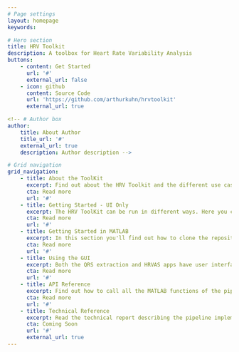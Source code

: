 ```yaml
---
# Page settings
layout: homepage
keywords:

# Hero section
title: HRV Toolkit
description: A toolbox for Heart Rate Variability Analysis
buttons:
    - content: Get Started
      url: '#'
      external_url: false
    - icon: github
      content: Source Code
      url: 'https://github.com/arthurkuhn/hrvtoolkit'
      external_url: true

<!-- # Author box
author:
    title: About Author
    title_url: '#'
    external_url: true
    description: Author description -->

# Grid navigation
grid_navigation:
    - title: About the ToolKit
      excerpt: Find out about the HRV Toolkit and the different use cases.
      cta: Read more
      url: '#'
    - title: Getting Started - UI Only
      excerpt: The HRV ToolKit can be run in different ways. Here you can see how to install the MATLAB and standalone apps, for prototyping and experimentation.
      cta: Read more
      url: '#'  
    - title: Getting Started in MATLAB
      excerpt: In this section you'll find out how to clone the repository to be able to call the MATLAB functions directly, as well as run batch processing.
      cta: Read more
      url: '#'   
    - title: Using the GUI
      excerpt: Both the QRS extraction and HRVAS apps have user interfaces allowing for simple control of the pipeline. Find out about all the features here.
      cta: Read more
      url: '#'     
    - title: API Reference
      excerpt: Find out how to call all the MATLAB functions of the pipeline.
      cta: Read more
      url: '#' 
    - title: Technical Reference
      excerpt: Read the technical report describing the pipeline implementation here.
      cta: Coming Soon
      url: '#' 
      external_url: true
---
```

